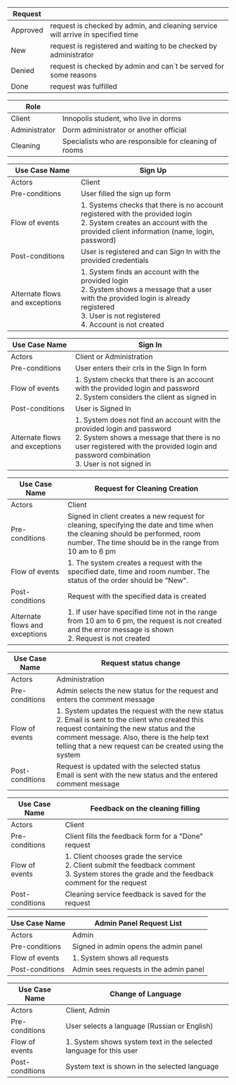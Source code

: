 
| Request | |
| --- | --- |
| Approved | request is checked by admin, and cleaning service will arrive in specified time |
| New | request is registered and waiting to be checked by administrator |
| Denied | request is checked by admin and can`t be served for some reasons |
| Done | request was fulfilled |

| Role | |
| --- | --- |
| Client | Innopolis student, who live in dorms |
| Administrator | Dorm administrator or another official |
| Cleaning | Specialists who are responsible for cleaning of rooms |



| **Use Case Name** | **Sign Up** |
| --- | --- |
| Actors | Client |
| Pre-conditions | User filled the sign up form |
| Flow of events | 1. Systems checks that there is no account registered with the provided login </br> 2. System creates an account with the provided client information (name, login, password) |
| Post-conditions | User is registered and can Sign In with the provided credentials |
| Alternate flows and exceptions | 1. System finds an account with the provided login </br> 2. System shows a message that a user with the provided login is already registered </br> 3. User is not registered </br> 4. Account is not created |

| **Use Case Name** | **Sign In** |
| --- | --- |
| Actors | Client or Administration |
| Pre-conditions | User enters their crls in the Sign In form |
| Flow of events | 1. System checks that there is an account with the provided login and password </br> 2. System considers the client as signed in |
| Post-conditions | User is Signed In |
| Alternate flows and exceptions | 1. System does not find an account with the provided login and password </br> 2. System shows a message that there is no user registered with the provided login and password combination </br> 3. User is not signed in |

| **Use Case Name** | **Request for Cleaning Creation** |
| --- | --- |
| Actors | Client |
| Pre-conditions | Signed in client creates a new request for cleaning, specifying the date and time when the cleaning should be performed, room number. The time should be in the range from 10 am to 6 pm |
| Flow of events | 1. The system creates a request with the specified date, time and room number. The status of the order should be &quot;New&quot;. |
| Post-conditions | Request with the specified data is created |
| Alternate flows and exceptions | 1. If user have specified time not in the range from 10 am to 6 pm, the request is not created and the error message is shown </br> 2. Request is not created |

| **Use Case Name** | **Request status change** |
| --- | --- |
| Actors | Administration |
| Pre-conditions | Admin selects the new status for the request and enters the comment message |
| Flow of events | 1. System updates the request with the new status </br> 2. Email is sent to the client who created this request containing the new status and the comment message. Also, there is the help text telling that a new request can be created using the system </br> |
| Post-conditions | Request is updated with the selected status </br> Email is sent with the new status and the entered comment message

| **Use Case Name** | **Feedback on the cleaning filling** |
| --- | --- |
| Actors | Client |
| Pre-conditions | Client fills the feedback form for a &quot;Done&quot; request |
| Flow of events | 1. Client chooses grade the service </br> 2. Client submit the feedback comment </br> 3. System stores the grade and the feedback comment for the request |
| Post-conditions | Cleaning service feedback is saved for the request |

| **Use Case Name** | **Admin Panel Request List** |
| --- | --- |
| Actors | Admin |
| Pre-conditions | Signed in admin opens the admin panel |
| Flow of events | 1. System shows all requests |
| Post-conditions | Admin sees requests in the admin panel |

| **Use Case Name** | **Change of Language** |
| --- | --- |
| Actors | Client, Admin |
| Pre-conditions | User selects a language (Russian or English) |
| Flow of events | 1. System shows system text in the selected language for this user |
| Post-conditions | System text is shown in the selected language  |
